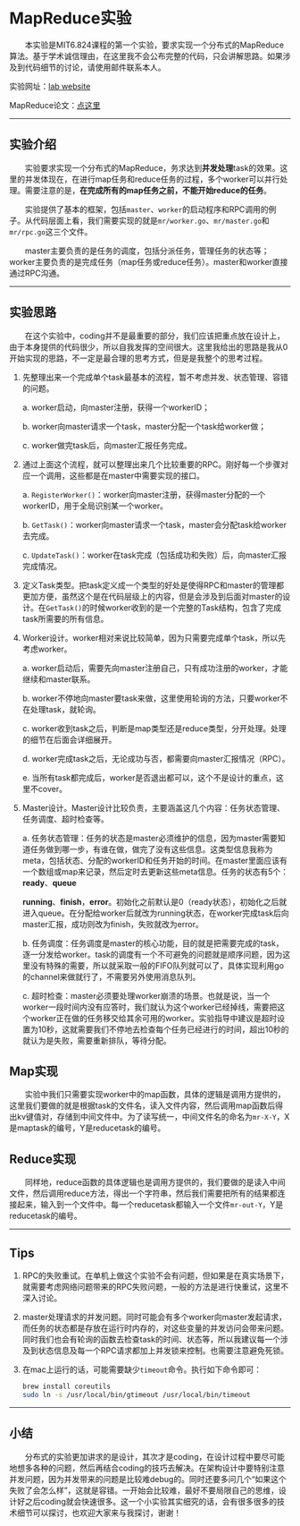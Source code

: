 # MapReduce实验

&emsp;&emsp;本实验是MIT6.824课程的第一个实验，要求实现一个分布式的MapReduce算法。基于学术诚信理由，在这里我不会公布完整的代码，只会讲解思路。如果涉及到代码细节的讨论，请使用邮件联系本人。

<!-- more -->

实验网址：[lab website](https://pdos.csail.mit.edu/6.824/labs/lab-mr.html)

MapReduce论文：[点这里](/download/mapreduce.pdf)

---

## 实验介绍

&emsp;&emsp;实验要求实现一个分布式的MapReduce，务求达到**并发处理**task的效果。这里的并发体现在，在进行map任务和reduce任务的过程，多个worker可以并行处理。需要注意的是，**在完成所有的map任务之前，不能开始reduce的任务**。

&emsp;&emsp;实验提供了基本的框架，包括`master`、`worker`的启动程序和RPC调用的例子。从代码层面上看，我们需要实现的就是`mr/worker.go`、`mr/master.go`和`mr/rpc.go`这三个文件。

&emsp;&emsp;master主要负责的是任务的调度，包括分派任务，管理任务的状态等；worker主要负责的是完成任务（map任务或reduce任务）。master和worker直接通过RPC沟通。

---

## 实验思路

&emsp;&emsp;在这个实验中，coding并不是最重要的部分，我们应该把重点放在设计上，由于本身提供的代码很少，所以自我发挥的空间很大。这里我给出的思路是我从0开始实现的思路，不一定是最合理的思考方式，但是是我整个的思考过程。

1. 先整理出来一个完成单个task最基本的流程，暂不考虑并发、状态管理、容错的问题。

   a. worker启动，向master注册，获得一个workerID；

   b. worker向master请求一个task，master分配一个task给worker做；

   c. worker做完task后，向master汇报任务完成。

2. 通过上面这个流程，就可以整理出来几个比较重要的RPC。刚好每一个步骤对应一个调用，这些都是在master中需要实现的接口。

   a. `RegisterWorker()`：worker向master注册，获得master分配的一个workerID，用于全局识别某一个worker。

   b. `GetTask()`：worker向master请求一个task，master会分配task给worker去完成。

   c. `UpdateTask()`：worker在task完成（包括成功和失败）后，向master汇报完成情况。

3. 定义Task类型。把task定义成一个类型的好处是使得RPC和master的管理都更加方便，虽然这个是在代码层级上的内容，但是会涉及到后面对master的设计。在`GetTask()`的时候worker收到的是一个完整的Task结构，包含了完成task所需要的所有信息。

4. Worker设计。worker相对来说比较简单，因为只需要完成单个task，所以先考虑worker。

   a. worker启动后，需要先向master注册自己，只有成功注册的worker，才能继续和master联系。

   b. worker不停地向master要task来做，这里使用轮询的方法，只要worker不在处理task，就轮询。

   c. worker收到task之后，判断是map类型还是reduce类型，分开处理。处理的细节在后面会详细展开。

   d. worker完成task之后，无论成功与否，都需要向master汇报情况（RPC）。

   e. 当所有task都完成后，worker是否退出都可以，这个不是设计的重点，这里不cover。

5. Master设计。Master设计比较负责，主要涵盖这几个内容：任务状态管理、任务调度、超时检查等。

   a. 任务状态管理：任务的状态是master必须维护的信息，因为master需要知道任务做到哪一步，有谁在做，做完了没有这些信息。这类型信息我称为meta，包括状态、分配的workerID和任务开始的时间。在master里面应该有一个数组或map来记录，然后定时去更新这些meta信息。任务的状态有5个：**ready**、**queue**

   **running**、**finish**，**error**。初始化之前默认是0（ready状态），初始化之后就进入queue。在分配给worker后就改为running状态，在worker完成task后向master汇报，成功则改为finish，失败就改为error。

   b. 任务调度：任务调度是master的核心功能，目的就是把需要完成的task，逐一分发给worker。task的调度有一个不可避免的问题就是顺序问题，因为这里没有特殊的需要，所以就采取一般的FIFO队列就可以了，具体实现利用go的channel来做就行了，不需要另外使用消息队列。

   c. 超时检查：master必须要处理worker崩溃的场景。也就是说，当一个worker一段时间内没有应答时，我们就认为这个worker已经掉线，需要把这个worker正在做的任务移交给其余可用的worker。实验指导中建议是超时设置为10秒，这就需要我们不停地去检查每个任务已经进行的时间，超出10秒的就认为是失败，需要重新排队，等待分配。

## Map实现

&emsp;&emsp;实验中我们只需要实现worker中的map函数，具体的逻辑是调用方提供的，这里我们要做的就是根据task的文件名，读入文件内容，然后调用map函数后得出kv键值对，存储到中间文件中。为了读写统一，中间文件名的命名为`mr-X-Y`，X是maptask的编号，Y是reducetask的编号。

## Reduce实现

&emsp;&emsp;同样地，reduce函数的具体逻辑也是调用方提供的，我们要做的是读入中间文件，然后调用reduce方法，得出一个字符串，然后我们需要把所有的结果都连接起来，输入到一个文件中。每一个reducetask都输入一个文件`mr-out-Y`，Y是reducetask的编号。

---

## Tips

1. RPC的失败重试。在单机上做这个实验不会有问题，但如果是在真实场景下，就需要考虑网络问题带来的RPC失败问题，一般的方法是进行快重试，这里不深入讨论。

2. master处理请求的并发问题。同时可能会有多个worker向master发起请求，而任务的状态都是存放在运行时内存的，对这些变量的并发访问会带来问题。同时我们也会有轮询的函数去检查task的时间、状态等，所以我建议每一个涉及到状态信息及每一个RPC请求都加上并发锁来控制。也需要注意避免死锁。

3. 在mac上运行的话，可能需要缺少`timeout`命令。执行如下命令即可：

   ```bash
   brew install coreutils
   sudo ln -s /usr/local/bin/gtimeout /usr/local/bin/timeout
   ```

---

## 小结

&emsp;&emsp;分布式的实验更加讲求的是设计，其次才是coding，在设计过程中要尽可能地想多各种的问题，然后再结合coding的技巧去解决。在架构设计中要特别注意并发问题，因为并发带来的问题是比较难debug的。同时还要多问几个“如果这个失败了会怎么样”，这就是容错。一开始会比较难，最好不要局限自己的思维，设计好之后coding就会快速很多。这一个小实验其实细究的话，会有很多很多的技术细节可以探讨，也欢迎大家来与我探讨，谢谢！